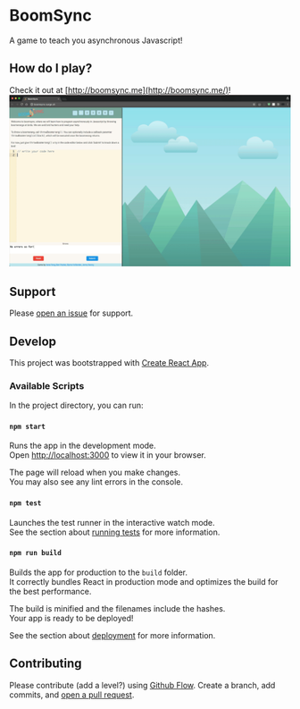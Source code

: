 # BoomSync

A game to teach you asynchronous Javascript!

## How do I play?
Check it out at [http://boomsync.me](http://boomsync.me/)!
![demo gif](./docs/demo.gif)

## Support

Please [open an issue](https://github.com/timofei7/boomsync2/issues/new) for support.


## Develop
This project was bootstrapped with [Create React App](https://github.com/facebook/create-react-app).

### Available Scripts

In the project directory, you can run:

#### `npm start`

Runs the app in the development mode.\
Open [http://localhost:3000](http://localhost:3000) to view it in your browser.

The page will reload when you make changes.\
You may also see any lint errors in the console.

#### `npm test`

Launches the test runner in the interactive watch mode.\
See the section about [running tests](https://facebook.github.io/create-react-app/docs/running-tests) for more information.

#### `npm run build`

Builds the app for production to the `build` folder.\
It correctly bundles React in production mode and optimizes the build for the best performance.

The build is minified and the filenames include the hashes.\
Your app is ready to be deployed!

See the section about [deployment](https://facebook.github.io/create-react-app/docs/deployment) for more information.

## Contributing

Please contribute (add a level?) using [Github Flow](https://guides.github.com/introduction/flow/). Create a branch, add commits, and [open a pull request](https://github.com/timofei7/boomsync2/compare/).
